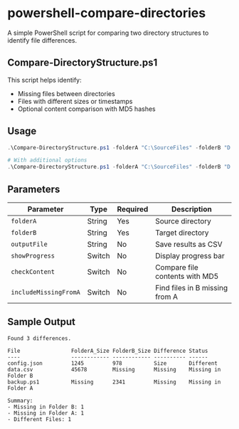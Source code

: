 # powershell-compare-directories

A simple PowerShell script for comparing two directory structures to identify file differences.

## Compare-DirectoryStructure.ps1

This script helps identify:
- Missing files between directories
- Files with different sizes or timestamps
- Optional content comparison with MD5 hashes

## Usage

```powershell
.\Compare-DirectoryStructure.ps1 -folderA "C:\SourceFiles" -folderB "D:\BackupFiles"

# With additional options
.\Compare-DirectoryStructure.ps1 -folderA "C:\SourceFiles" -folderB "D:\BackupFiles" -showProgress -checkContent -outputFile "results.csv"
```

## Parameters

| Parameter | Type | Required | Description |
|-----------|------|----------|-------------|
| `folderA` | String | Yes | Source directory |
| `folderB` | String | Yes | Target directory |
| `outputFile` | String | No | Save results as CSV |
| `showProgress` | Switch | No | Display progress bar |
| `checkContent` | Switch | No | Compare file contents with MD5 |
| `includeMissingFromA` | Switch | No | Find files in B missing from A |

## Sample Output

```
Found 3 differences.

File                FolderA_Size FolderB_Size Difference Status
----                ------------ ------------ ---------- ------
config.json         1245         978          Size       Different
data.csv            45678        Missing      Missing    Missing in Folder B
backup.ps1          Missing      2341         Missing    Missing in Folder A

Summary:
- Missing in Folder B: 1
- Missing in Folder A: 1
- Different Files: 1
```
